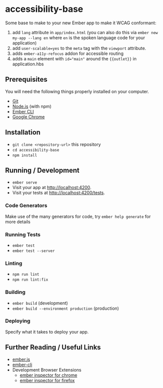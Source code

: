 # accessibility-base

Some base to make to your new Ember app to make it WCAG conformant:

1. add `lang` attribute in `app/index.html` (you can also do this via `ember new my-app --lang en` where `en` is the spoken language code for your application)
2. add `user-scalable=yes` to the `meta` tag with the `viewport` attribute.
3. adds `ember-a11y-refocus` addon for accessible routing
4. adds a `main` element with `id="main"` around the `{{outlet}}` in application.hbs
## Prerequisites

You will need the following things properly installed on your computer.

* [Git](https://git-scm.com/)
* [Node.js](https://nodejs.org/) (with npm)
* [Ember CLI](https://cli.emberjs.com/release/)
* [Google Chrome](https://google.com/chrome/)

## Installation

* `git clone <repository-url>` this repository
* `cd accessibility-base`
* `npm install`

## Running / Development

* `ember serve`
* Visit your app at [http://localhost:4200](http://localhost:4200).
* Visit your tests at [http://localhost:4200/tests](http://localhost:4200/tests).

### Code Generators

Make use of the many generators for code, try `ember help generate` for more details

### Running Tests

* `ember test`
* `ember test --server`

### Linting

* `npm run lint`
* `npm run lint:fix`

### Building

* `ember build` (development)
* `ember build --environment production` (production)

### Deploying

Specify what it takes to deploy your app.

## Further Reading / Useful Links

* [ember.js](https://emberjs.com/)
* [ember-cli](https://cli.emberjs.com/release/)
* Development Browser Extensions
  * [ember inspector for chrome](https://chrome.google.com/webstore/detail/ember-inspector/bmdblncegkenkacieihfhpjfppoconhi)
  * [ember inspector for firefox](https://addons.mozilla.org/en-US/firefox/addon/ember-inspector/)
